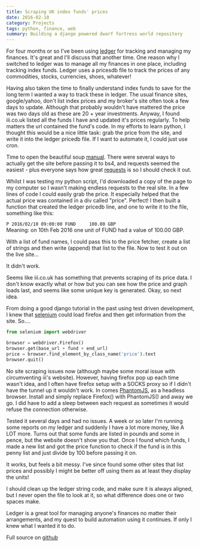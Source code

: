 ```yaml
---
title: Scraping UK index funds' prices
date: 2016-02-10
category: Projects
tags: python, finance, web
summary: Building a django powered dwarf fortress world repository
---
```


For four months or so I've been using [ledger](http://www.ledger-cli.org/) for tracking and managing my finances. It's great and I'll discuss that another time. One reason why I switched to ledger was to manage all my finances in one place, including tracking index funds. Ledger uses a pricesdb file to track the prices of any commodities, stocks, currencies, shoes, whatever!

Having also taken the time to finally understand index funds to save for the long term I wanted a way to track these in ledger. The usual finance sites, google/yahoo, don't list index prices and my broker's site often took a few days to update. Although that probably wouldn't have mattered the price was two days old as these are 20 + year investments. Anyway, I found iii.co.uk listed all the funds I have and updated it's prices regularly. To help matters the url contained the fund's code. In my efforts to learn python, I thought this would be a nice little task: grab the price from the site, and write it into the ledger pricedb file. If I want to automate it, I could just use cron.

Time to open the beautiful soup [manual](http://www.crummy.com/software/BeautifulSoup/bs4/doc/). There were several ways to actually get the site before passing it to bs4, and requests seemed the easiest - plus everyone says how great [requests](http://docs.python-requests.org/en/master/) is so I should check it out.

Whilst I was testing my python script, I'd downloaded a copy of the page to my computer so I wasn't making endless requests to the real site. In a few lines of code I could easily grab the price. It especially helped that the actual price was contained in a div called "price". Perfect! I then built a function that created the ledger pricedb line, and one to write it to the file, something like this:

```P 2016/02/10 09:00:00 FUND     100.00 GBP``` <br>
Meaning: on 10th Feb 2016 one unit of FUND had a value of 100.00 GBP.

With a list of fund names, I could pass this to the price fetcher, create a list of strings and then write (append) that list to the file. Now to test it out on the live site...

It didn't work.

Seems like iii.co.uk has something that prevents scraping of its price data. I don't know exactly what or how but you can see how the price and graph loads last, and seems like some unique key is generated. Okay, so next idea.

From doing a good django tutorial in the past using test driven development, I knew that [selenium](http://www.seleniumhq.org/) could load firefox and then get information from the site. So....

```python
from selenium import webdriver

browser = webdriver.Firefox()
browser.get(base_url + fund + end_url)
price = browser.find_element_by_class_name('price').text
browser.quit()
```

No site scraping issues now (although maybe some moral issue with circumventing iii's website). However, having firefox pop up each time wasn't idea, and I often have firefox setup with a SOCKS proxy so if I didn't have the tunnel up it wouldn't work. In comes [PhantomJS](http://phantomjs.org/), as a headless browser. Install and simply replace Firefox() with PhantomJS() and away we go. I did have to add a sleep between each request as sometimes it would refuse the connection otherwise. 

Tested it several days and had no issues. A week or so later I'm running some reports on my ledger and suddenly I have a lot more money, like A LOT more. Turns out that some funds are listed in pounds and some in pence, but the website doesn't show you that. Once I found which funds, I made a new list and got the price function to check if the fund is in this penny list and just divide by 100 before passing it on.

It works, but feels a bit messy. I've since found some other sites that list prices and possibly I might be better off using them as at least they display the units!

I should clean up the ledger string code, and make sure it is always aligned, but I never open the file to look at it, so what difference does one or two spaces make. 

Ledger is a great tool for managing anyone's finances no matter their arrangements, and my quest to build automation using it continues. If only I knew what I wanted it to do.

Full source on [github](https://github.com/alexjj/money-scripts/blob/master/ukindexprices.py)